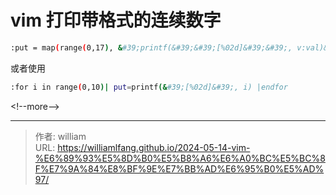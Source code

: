 # vim 打印带格式的连续数字


```bash
:put = map(range(0,17), &#39;printf(&#39;&#39;[%02d]&#39;&#39;, v:val)&#39;)
```

或者使用

```bash
:for i in range(0,10)| put=printf(&#39;[%02d]&#39;, i) |endfor
```

&lt;!--more--&gt;



---

> 作者: william  
> URL: https://williamlfang.github.io/2024-05-14-vim-%E6%89%93%E5%8D%B0%E5%B8%A6%E6%A0%BC%E5%BC%8F%E7%9A%84%E8%BF%9E%E7%BB%AD%E6%95%B0%E5%AD%97/  

